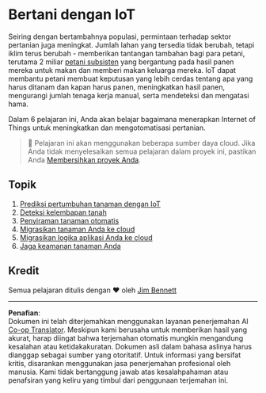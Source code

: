 <!--
CO_OP_TRANSLATOR_METADATA:
{
  "original_hash": "428bda82d9e6016ecea7c797564bf081",
  "translation_date": "2025-08-27T21:21:54+00:00",
  "source_file": "2-farm/README.md",
  "language_code": "id"
}
-->
# Bertani dengan IoT

Seiring dengan bertambahnya populasi, permintaan terhadap sektor pertanian juga meningkat. Jumlah lahan yang tersedia tidak berubah, tetapi iklim terus berubah - memberikan tantangan tambahan bagi para petani, terutama 2 miliar [petani subsisten](https://wikipedia.org/wiki/Subsistence_agriculture) yang bergantung pada hasil panen mereka untuk makan dan memberi makan keluarga mereka. IoT dapat membantu petani membuat keputusan yang lebih cerdas tentang apa yang harus ditanam dan kapan harus panen, meningkatkan hasil panen, mengurangi jumlah tenaga kerja manual, serta mendeteksi dan mengatasi hama.

Dalam 6 pelajaran ini, Anda akan belajar bagaimana menerapkan Internet of Things untuk meningkatkan dan mengotomatisasi pertanian.

> 💁 Pelajaran ini akan menggunakan beberapa sumber daya cloud. Jika Anda tidak menyelesaikan semua pelajaran dalam proyek ini, pastikan Anda [Membersihkan proyek Anda](../clean-up.md).

## Topik

1. [Prediksi pertumbuhan tanaman dengan IoT](lessons/1-predict-plant-growth/README.md)
1. [Deteksi kelembapan tanah](lessons/2-detect-soil-moisture/README.md)
1. [Penyiraman tanaman otomatis](lessons/3-automated-plant-watering/README.md)
1. [Migrasikan tanaman Anda ke cloud](lessons/4-migrate-your-plant-to-the-cloud/README.md)
1. [Migrasikan logika aplikasi Anda ke cloud](lessons/5-migrate-application-to-the-cloud/README.md)
1. [Jaga keamanan tanaman Anda](lessons/6-keep-your-plant-secure/README.md)

## Kredit

Semua pelajaran ditulis dengan ♥️ oleh [Jim Bennett](https://GitHub.com/JimBobBennett)

---

**Penafian**:  
Dokumen ini telah diterjemahkan menggunakan layanan penerjemahan AI [Co-op Translator](https://github.com/Azure/co-op-translator). Meskipun kami berusaha untuk memberikan hasil yang akurat, harap diingat bahwa terjemahan otomatis mungkin mengandung kesalahan atau ketidakakuratan. Dokumen asli dalam bahasa aslinya harus dianggap sebagai sumber yang otoritatif. Untuk informasi yang bersifat kritis, disarankan menggunakan jasa penerjemahan profesional oleh manusia. Kami tidak bertanggung jawab atas kesalahpahaman atau penafsiran yang keliru yang timbul dari penggunaan terjemahan ini.